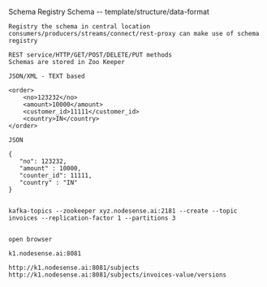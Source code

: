 Schema Registry 
    Schema -- template/structure/data-format
    
    Registry the schema in central location
    consumers/producers/streams/connect/rest-proxy can make use of schema registry
    
    REST service/HTTP/GET/POST/DELETE/PUT methods
    Schemas are stored in Zoo Keeper
    
    JSON/XML - TEXT based
    
    <order>
        <no>123232</no>
        <amount>10000</amount>
        <customer_id>11111</customer_id>
        <country>IN</country>
    </order>
    
    JSON
    
    {
       "no": 123232,
       "amount" : 10000,
       "counter_id": 11111,
       "country" : "IN"
    }
    
    
    kafka-topics --zookeeper xyz.nodesense.ai:2181 --create --topic invoices --replication-factor 1 --partitions 3
    
    
    open browser
    
    k1.nodesense.ai:8081
    
    http://k1.nodesense.ai:8081/subjects
    http://k1.nodesense.ai:8081/subjects/invoices-value/versions